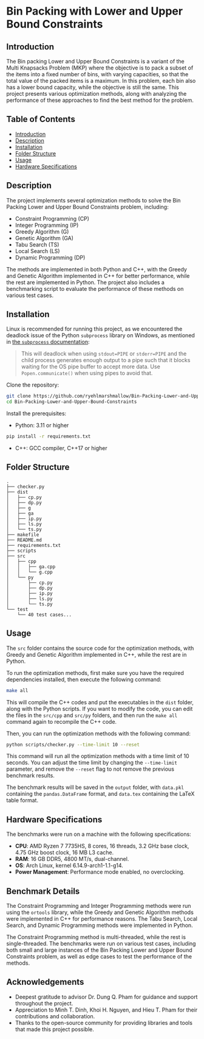 # Bin Packing with Lower and Upper Bound Constraints

## Introduction

The Bin packing Lower and Upper Bound Constraints is a variant of the Multi Knapsacks Problem (MKP) where the objective is to pack a subset of the items into a fixed number of bins, with varying capacities, so that the total value of the packed items is a maximum. In this problem, each bin also has a lower bound capacity, while the objective is still the same. This project presents various optimization methods, along with analyzing the performance of these approaches to find the best method for the problem.

## Table of Contents

- [Introduction](#introduction)
- [Description](#description)
- [Installation](#installation)
- [Folder Structure](#folder-structure)
- [Usage](#usage)
- [Hardware Specifications](#hardware-specifications)

## Description

The project implements several optimization methods to solve the Bin Packing Lower and Upper Bound Constraints problem, including:
- Constraint Programming (CP)
- Integer Programming (IP)
- Greedy Algorithm (G)
- Genetic Algorithm (GA)
- Tabu Search (TS)
- Local Search (LS)
- Dynamic Programming (DP)

The methods are implemented in both Python and C++, with the Greedy and Genetic Algorithm implemented in C++ for better performance, while the rest are implemented in Python. The project also includes a benchmarking script to evaluate the performance of these methods on various test cases.

## Installation

Linux is recommended for running this project, as we encountered the deadlock issue of the Python `subprocess` library on Windows, as mentioned in [the `subprocess` documentation](https://docs.python.org/3/library/subprocess.html#subprocess.Popen.poll):

> This will deadlock when using `stdout=PIPE` or `stderr=PIPE` and the child process generates enough output to a pipe such that it blocks waiting for the OS pipe buffer to accept more data. Use `Popen.communicate()` when using pipes to avoid that.

Clone the repository:

```bash
git clone https://github.com/ryehlmarshmallow/Bin-Packing-Lower-and-Upper-Bound-Constraints.git
cd Bin-Packing-Lower-and-Upper-Bound-Constraints
```

Install the prerequisites:

- Python: 3.11 or higher

```bash
pip install -r requirements.txt
```

- C++: GCC compiler, C++17 or higher

## Folder Structure

```
.
├── checker.py
├── dist
│   ├── cp.py
│   ├── dp.py
│   ├── g
│   ├── ga
│   ├── ip.py
│   ├── ls.py
│   └── ts.py
├── makefile
├── README.md
├── requirements.txt
├── scripts
├── src
│   ├── cpp
│   │   ├── ga.cpp
│   │   └── g.cpp
│   └── py
│       ├── cp.py
│       ├── dp.py
│       ├── ip.py
│       ├── ls.py
│       └── ts.py
└── test
    └── 40 test cases...
```

## Usage

The `src` folder contains the source code for the optimization methods, with Greedy and Genetic Algorithm implemented in C++, while the rest are in Python.

To run the optimization methods, first make sure you have the required dependencies installed, then execute the following command:

```bash
make all
```


This will compile the C++ codes and put the executables in the `dist` folder, along with the Python scripts. If you want to modify the code, you can edit the files in the `src/cpp` and `src/py` folders, and then run the `make all` command again to recompile the C++ code.

Then, you can run the optimization methods with the following command:

```bash
python scripts/checker.py --time-limit 10 --reset
```

This command will run all the optimization methods with a time limit of 10 seconds. You can adjust the time limit by changing the `--time-limit` parameter, and remove the `--reset` flag to not remove the previous benchmark results.

The benchmark results will be saved in the `output` folder, with `data.pkl` containing the `pandas.DataFrame` format, and `data.tex` containing the LaTeX table format.

## Hardware Specifications

The benchmarks were run on a machine with the following specifications:

- **CPU**: AMD Ryzen 7 7735HS, 8 cores, 16 threads, 3.2 GHz base clock, 4.75 GHz boost clock, 16 MB L3 cache.
- **RAM**: 16 GB DDR5, 4800 MT/s, dual-channel.
- **OS**: Arch Linux, kernel 6.14.9-arch1-1.1-g14.
- **Power Management**: Performance mode enabled, no overclocking.

## Benchmark Details

The Constraint Programming and Integer Programming methods were run using the `ortools` library, while the Greedy and Genetic Algorithm methods were implemented in C++ for performance reasons. The Tabu Search, Local Search, and Dynamic Programming methods were implemented in Python.

The Constraint Programming method is multi-threaded, while the rest is single-threaded. The benchmarks were run on various test cases, including both small and large instances of the Bin Packing Lower and Upper Bound Constraints problem, as well as edge cases to test the performance of the methods.

## Acknowledgements

- Deepest gratitude to advisor Dr. Dung Q. Pham for guidance and support throughout the project.
- Appreciation to Minh T. Dinh, Khoi H. Nguyen, and Hieu T. Pham for their contributions and collaboration.
- Thanks to the open-source community for providing libraries and tools that made this project possible.
